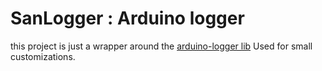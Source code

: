 # SanLogger : Arduino logger 

this project is just a wrapper around the [arduino-logger lib](https://github.com/embeddedartistry/arduino-logger)
Used for small customizations.



